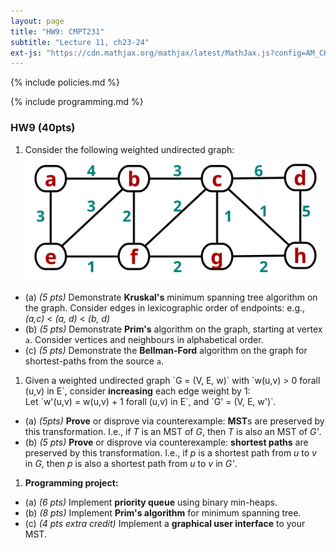 ```yaml
---
layout: page
title: "HW9: CMPT231"
subtitle: "Lecture 11, ch23-24"
ext-js: "https://cdn.mathjax.org/mathjax/latest/MathJax.js?config=AM_CHTML"
---
```


{% include policies.md %}

{% include programming.md %}

### HW9 (40pts)
1. Consider the following weighted undirected graph: <br/> 
  ![MST](img/hw9-1.svg)
  + (a) *(5 pts)* Demonstrate **Kruskal's**
    minimum spanning tree algorithm on the graph.
    Consider edges in lexicographic order of endpoints:
    e.g., *(a,c)* < *(a, d)* < *(b, d)*
  + (b) *(5 pts)* Demonstrate **Prim's** algorithm on the graph,
    starting at vertex `a`.
    Consider vertices and neighbours in alphabetical order.
  + (c) *(5 pts)* Demonstrate the **Bellman-Ford** algorithm
    on the graph for shortest-paths from the source `a`.
1. Given a weighted undirected graph \`G = (V, E, w)\`
  with \`w(u,v) > 0 forall (u,v) in E\`,
  consider **increasing** each edge weight by 1: <br/>
  Let \`w'(u,v) = w(u,v) + 1 forall (u,v) in E\`,
  and \`G' = (V, E, w')\`.
  + (a) *(5pts)* **Prove** or disprove via counterexample:
  **MST**s are preserved by this transformation.
  I.e., if *T* is an MST of *G*, then *T* is also an MST of *G'*.
  + (b) *(5 pts)* **Prove** or disprove via counterexample:
  **shortest paths** are preserved by this transformation.
  I.e., if *p* is a shortest path from *u* to *v* in *G*,
  then *p* is also a shortest path from *u* to *v* in *G'*.
1. **Programming project:**
  + (a) *(6 pts)* Implement **priority queue** using binary min-heaps.
  + (b) *(8 pts)* Implement **Prim's algorithm** for minimum spanning tree.
  + (c) *(4 pts extra credit)* Implement a **graphical user interface** to your MST.

